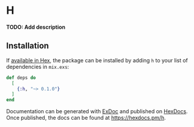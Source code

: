 # H

**TODO: Add description**

## Installation

If [available in Hex](https://hex.pm/docs/publish), the package can be installed
by adding `h` to your list of dependencies in `mix.exs`:

```elixir
def deps do
  [
    {:h, "~> 0.1.0"}
  ]
end
```

Documentation can be generated with [ExDoc](https://github.com/elixir-lang/ex_doc)
and published on [HexDocs](https://hexdocs.pm). Once published, the docs can
be found at <https://hexdocs.pm/h>.

